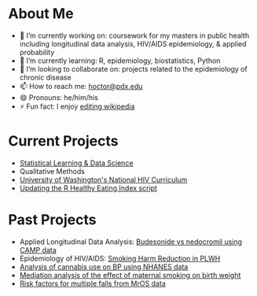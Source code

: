 # About Me

- 🔭 I’m currently working on: coursework for my masters in public health including longitudinal data analysis, HIV/AIDS epidemiology, & applied probability
- 🌱 I’m currently learning: R, epidemiology, biostatistics, Python
- 👯 I’m looking to collaborate on: projects related to the epidemiology of chronic disease
- 📫 How to reach me: hoctor@pdx.edu
- 😄 Pronouns: he/him/his
- ⚡ Fun fact: I enjoy [editing wikipedia](https://en.wikipedia.org/wiki/User:Matthew_Hoctor)

# Current Projects

 - [Statistical Learning & Data Science](https://github.com/matthew-hoctor/BSTA522)
 - Qualitative Methods
 - [University of Washington's National HIV Curriculum](https://www.hiv.uw.edu/)
 - [Updating the R Healthy Eating Index script](https://github.com/matthew-hoctor/hei2)

# Past Projects

- Applied Longitudinal Data Analysis: [Budesonide vs nedocromil using CAMP data](https://github.com/matthew-hoctor/Respiratory-Infection-Project)
- Epidemiology of HIV/AIDS: [Smoking Harm Reduction in PLWH](https://github.com/matthew-hoctor/Smoking-Harm-Reduction)
- [Analysis of cannabis use on BP using NHANES data](https://github.com/matthew-hoctor/Marijuana-HTN---EPI536)
- [Mediation analysis of the effect of maternal smoking on birth weight](https://github.com/matthew-hoctor/BSTA512-Project)
- [Risk factors for multiple falls from MrOS data](https://github.com/matthew-hoctor/BSTA513-Group6-project)
